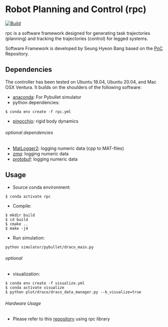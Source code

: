 # Robot Planning and Control (rpc)

[![Build](https://img.shields.io/github/actions/workflow/status/shbang91/rpc/linux.yml?branch=feature/foxglove-ui)](https://github.com/shbang91/rpc/actions)

rpc is a software framework designed for generating task trajectories (planning) and tracking the trajectories (control) for legged systems.<br/>

Software Framework is developed by Seung Hyeon Bang based on the [PnC](https://github.com/junhyeokahn/PnC) Repository.<br/>

## Dependencies
The controller has been tested on Ubuntu 18.04, Ubuntu 20.04, and Mac OSX Ventura. It builds on the shoulders of the following software:<br/>
- [anaconda](https://docs.anaconda.com/anaconda/install/): For Pybullet simulator<br/>
- python dependencies:
```
$ conda env create -f rpc.yml
```
- [pinocchio](https://github.com/shbang91/pinocchio): rigid body dynamics

###### optional dependencies
- [MatLogger2](https://github.com/shbang91/MatLogger2): logging numeric data (cpp to MAT-files)
- [zmq](https://github.com/shbang91/rpc/blob/main/dependency/scripts/install_zmq.sh): logging numeric data
- [protobuf](https://github.com/shbang91/rpc/blob/main/dependency/scripts/install_protobuf.sh): logging numeric data

## Usage
- Source conda environment:<br/>
```
$ conda activate rpc
```
- Compile:<br/>
```
$ mkdir build
$ cd build
$ cmake ..
$ make -j4
```
- Run simulation:<br/>
```
python simulator/pybullet/draco_main.py
```
###### optional
- visualization:<br/>
```
$ conda env create -f visualize.yml
$ conda activate visualize
$ python plot/draco/draco_data_manager.py --b_visualize=true
```
###### Hardware Usage
- Please refer to this [repository](https://github.com/shbang91/draco3_nodelet) using rpc library
